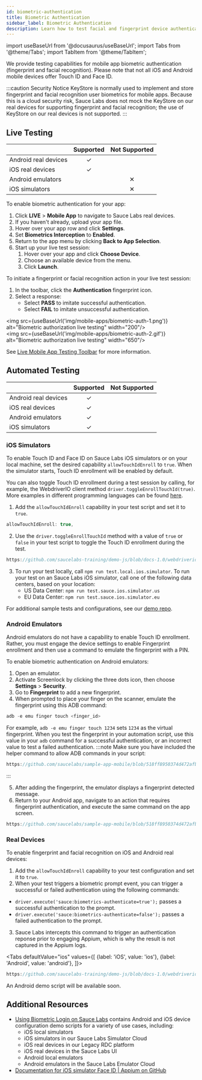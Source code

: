 ```yaml
---
id: biometric-authentication
title: Biometric Authentication
sidebar_label: Biometric Authentication
description: Learn how to test facial and fingerprint device authentication.
---
```


import useBaseUrl from '@docusaurus/useBaseUrl';
import Tabs from '@theme/Tabs';
import TabItem from '@theme/TabItem';

We provide testing capabilities for mobile app biometric authentication (fingerprint and facial recognition). Please note that not all iOS and Android mobile devices offer Touch ID and Face ID.

:::caution Security Notice
KeyStore is normally used to implement and store fingerprint and facial recognition user biometrics for mobile apps. Because this is a cloud security risk, Sauce Labs does not mock the KeyStore on our real devices for supporting fingerprint and facial recognition; the use of KeyStore on our real devices is not supported.
:::

## Live Testing

|                      | Supported    | Not Supported |   
|----------------------|:------------:|:-------------:|
| Android real devices | &checkmark;  |               |   
| iOS real devices     | &checkmark;  |               |   
| Android emulators    |              | &#x2715;      |
| iOS simulators       |              | &#x2715;      |


To enable biometric authentication for your app:

1. Click **LIVE** > **Mobile App** to navigate to Sauce Labs real devices.
2. If you haven't already, upload your app file.
3. Hover over your app row and click **Settings**.
4. Set **Biometrics Interception** to **Enabled**.
5. Return to the app menu by clicking **Back to App Selection**.
6. Start up your live test session:
    1. Hover over your app and click **Choose Device**.
    1. Choose an available device from the menu.
    1. Click **Launch**.

To initiate a fingerprint or facial recognition action in your live test session:

1. In the toolbar, click the **Authentication** fingerprint icon.
2. Select a response:
    * Select **PASS** to imitate successful authentication.
    * Select **FAIL** to imitate unsuccessful authentication.  

<img src={useBaseUrl('img/mobile-apps/biometric-auth-1.png')} alt="Biometric authorization live testing" width="200"/>
<br/>
<img src={useBaseUrl('img/mobile-apps/biometric-auth-2.gif')} alt="Biometric authorization live testing" width="650"/>

See [Live Mobile App Testing Toolbar](/mobile-apps/live-testing/live-mobile-app-testing/#app-settings) for more information.


## Automated Testing

|                      | Supported    | Not Supported |   
|----------------------|:------------:|:-------------:|
| Android real devices | &checkmark;  |               |   
| iOS real devices     | &checkmark;  |               |  
| Android emulators    | &checkmark;  |               |
| iOS simulators       | &checkmark;  |               |

### iOS Simulators

To enable Touch ID and Face ID on Sauce Labs iOS simulators or on your local machine, set the desired capability `allowTouchIdEnroll` to `true`. When the simulator starts, Touch ID enrollment will be enabled by default.

You can also toggle Touch ID enrollment during a test session by calling, for example, the WebdriverIO client method `driver.toggleEnrollTouchId(true)`. More examples in different programming languages can be found [here](http://appium.io/docs/en/commands/device/simulator/toggle-touch-id-enrollment/#toggle-touch-id-enrollment).

1. Add the `allowTouchIdEnroll` capability in your test script and set it to `true`.
  ```js
  allowTouchIdEnroll: true,
  ```
2. Use the `driver.toggleEnrollTouchId` method with a value of `true` or `false` in your test script to toggle the Touch ID enrollment during the test.
  ```js reference
  https://github.com/saucelabs-training/demo-js/blob/docs-1.0/webdriverio/appium-app/examples/biometric-login/test/specs/touch.face.id.spec.js#L5-L15
  ```
3. To run your test locally, call `npm run test.local.ios.simulator`. To run your test on an Sauce Labs iOS simulator, call one of the following data centers, based on your location:
    * US Data Center: `npm run test.sauce.ios.simulator.us`
    * EU Data Center: `npm run test.sauce.ios.simulator.eu`

For additional sample tests and configurations, see our [demo repo](https://github.com/saucelabs-training/demo-js/tree/main/webdriverio/appium-app/examples/biometric-login).

### Android Emulators

Android emulators do not have a capability to enable Touch ID enrollment. Rather, you must engage the device settings to enable Fingerprint enrollment and then use a command to emulate the fingerprint with a PIN.

To enable biometric authentication on Android emulators:

1. Open an emulator.  
2. Activate Screenlock by clicking the three dots icon, then choose **Settings** > **Security**.
3. Go to **Fingerprint** to add a new fingerprint.
4. When prompted to place your finger on the scanner, emulate the fingerprint using this ADB command:
  ```js
  adb -e emu finger touch <finger_id>
  ```
  For example, `adb -e emu finger touch 1234` sets `1234` as the virtual fingerprint. When you test the fingerprint in your automation script, use this value in your `adb` command for a successful authentication, or an incorrect value to test a failed authentication.
  :::note
  Make sure you have included the helper command to allow ADB commands in your script:
  ```js reference
  https://github.com/saucelabs/sample-app-mobile/blob/518ff8950374d472afbde22c93014c15a44f72c8/tests/e2e/screenObjects/AndroidSettings.js#L141-L149
  ```
  :::

5. After adding the fingerprint, the emulator displays a fingerprint detected message.  
6. Return to your Android app, navigate to an action that requires fingerprint authentication, and execute the same command on the app screen.

```js reference
https://github.com/saucelabs/sample-app-mobile/blob/518ff8950374d472afbde22c93014c15a44f72c8/tests/e2e/screenObjects/AndroidSettings.js#L18-L35
```

### Real Devices

To enable fingerprint and facial recognition on iOS and Android real devices:

1. Add the `allowTouchIdEnroll` capability to your test configuration and set it to `true`.
2. When your test triggers a biometric prompt event, you can trigger a successful or failed authentication using the following commands:
  * `driver.execute('sauce:biometrics-authenticate=true');` passes a successful authentication to the prompt.
  * `driver.execute('sauce:biometrics-authenticate=false');` passes a failed authentication to the prompt.
3. Sauce Labs intercepts this command to trigger an authentication reponse prior to engaging Appium, which is why the result is not captured in the Appium logs.

<Tabs
  defaultValue="ios"
  values={[
    {label: 'iOS', value: 'ios'},
    {label: 'Android', value: 'android'},
  ]}>

<TabItem value="ios">

```js reference title="Capabilities Example"
https://github.com/saucelabs-training/demo-js/blob/docs-1.0/webdriverio/appium-app/examples/biometric-login/test/configs/wdio.ios.sauce.real.conf.js#L25-L26
```

</TabItem>
<TabItem value="android">

An Android demo script will be available soon.

</TabItem>
</Tabs>


## Additional Resources
* [Using Biometric Login on Sauce Labs](https://github.com/saucelabs-training/demo-js/tree/b770bf13b7f12af1187176cbff344cd3117fd3ee/webdriverio/appium-app/examples/biometric-login) contains Android and iOS device configuration demo scripts for a variety of use cases, including:
    * iOS local simulators
    * iOS simulators in our Sauce Labs Simulator Cloud
    * iOS real devices in our Legacy RDC platform
    * iOS real devices in the Sauce Labs UI
    * Android local emulators
    * Android emulators in the Sauce Labs Emulator Cloud
* [Documentation for iOS simulator Face ID | Appium on GitHub](https://github.com/appium/appium-xcuitest-driver/blob/master/docs/touch-id.md)
